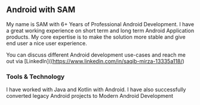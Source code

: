## Android with SAM

My name is SAM with 6+ Years of Professional Android Development. I have a great working experience on short term and long term Android Application products. My core expertise is to make the solution more stable and give end user a nice user experience. 

You can discuss different Android development use-cases and reach me out via [LinkedIn]((https://www.linkedin.com/in/saqib-mirza-13335a118/) 

### Tools & Technology

I have worked with Java and Kotlin with Android. I have also successfully converted legacy Android projects to Modern Android Development

